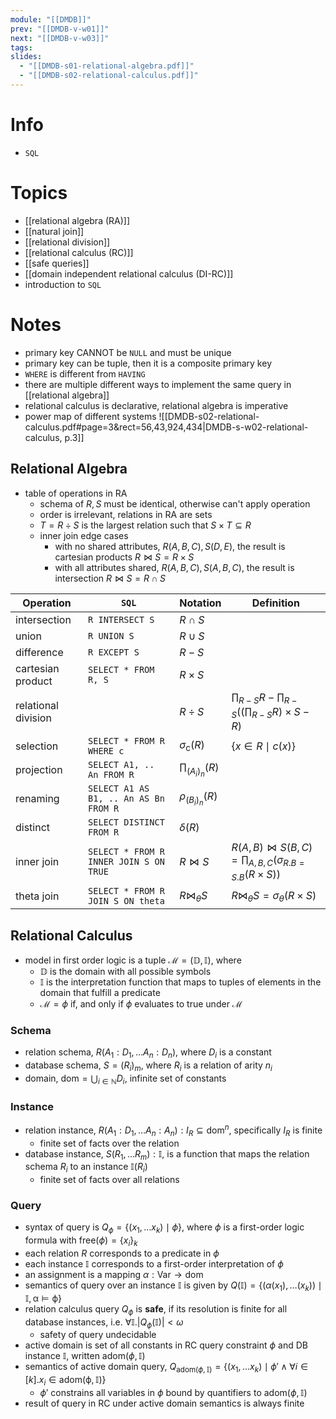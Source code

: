 ```yaml
---
module: "[[DMDB]]"
prev: "[[DMDB-v-w01]]"
next: "[[DMDB-v-w03]]"
tags: 
slides:
  - "[[DMDB-s01-relational-algebra.pdf]]"
  - "[[DMDB-s02-relational-calculus.pdf]]"
---
```


# Info
- `SQL`

# Topics
- [[relational algebra (RA)]]
- [[natural join]]
- [[relational division]]
- [[relational calculus (RC)]]
- [[safe queries]]
- [[domain independent relational calculus (DI-RC)]]
- introduction to `SQL`

# Notes
- primary key CANNOT be `NULL` and must be unique
- primary key can be tuple, then it is a composite primary key
- `WHERE` is different from `HAVING`
- there are multiple different ways to implement the same query in [[relational algebra]]
- relational calculus is declarative, relational algebra is imperative
- power map of different systems
	![[DMDB-s02-relational-calculus.pdf#page=3&rect=56,43,924,434|DMDB-s-w02-relational-calculus, p.3]]

## Relational Algebra
- table of operations in RA
	- schema of $R, S$ must be identical, otherwise can't apply operation
	- order is irrelevant, relations in RA are sets
	- $T =R \div S$ is the largest relation such that $S \times T \subseteq R$
	- inner join edge cases
		- with no shared attributes, $R(A, B, C), S(D, E)$, the result is cartesian products $R \bowtie S = R \times S$
		- with all attributes shared, $R(A,B,C), S(A,B,C)$, the result is intersection $R \bowtie S = R \cap S$

| Operation           | `SQL`                                  | Notation                   | Definition                                                                              |
| ------------------- | -------------------------------------- | -------------------------- | --------------------------------------------------------------------------------------- |
| intersection        | `R INTERSECT S`                        | $R \cap S$                 |                                                                                         |
| union               | `R UNION S`                            | $R \cup S$                 |                                                                                         |
| difference          | `R EXCEPT S`                           | $R - S$                    |                                                                                         |
| cartesian product   | `SELECT * FROM R, S`                   | $R \times S$               |                                                                                         |
| relational division |                                        | $R \div S$                 | $\prod_{R - S}R - \prod_{R -S} \left( \left( \prod_{R-S} R\right) \times S - R \right)$ |
| selection           | `SELECT * FROM R WHERE c`              | $\sigma_{\mathrm{c}} (R)$  | $\{ x \in R \mid c(x) \}$                                                               |
| projection          | `SELECT A1, .. An FROM R`              | $\prod_{ (A_{i})_{n}} (R)$ |                                                                                         |
| renaming            | `SELECT A1 AS B1, .. An AS Bn FROM R`  | $\rho_{(B_{i})_{n}} (R)$   |                                                                                         |
| distinct            | `SELECT DISTINCT FROM R`               | $\delta(R)$                |                                                                                         |
| inner join          | `SELECT * FROM R INNER JOIN S ON TRUE` | $R \bowtie S$              | $R(A,B) \bowtie S(B,C) = \prod_{A, B, C} (\sigma_{R.B = S.B}(R \times S))$              |
| theta join          | `SELECT * FROM R JOIN S ON theta`      | $R \bowtie_{\theta} S$     | $R \bowtie_{\theta} S = \sigma_{\theta}(R \times S)$                                    |

## Relational Calculus
- model in first order logic is a tuple $\mathcal{M}= ( \mathbb{D}, \mathbb{I})$, where
	- $\mathbb{D}$ is the domain with all possible symbols
	- $\mathbb{I}$ is the interpretation function that maps to tuples of elements in the domain that fulfill a predicate
	- $\mathcal{M} = \phi$ if, and only if $\phi$ evaluates to true under $\mathcal{M}$
### Schema
- relation schema, $R(A_{1} : D_{1}, \dots A_{n} : D_{n})$, where $D_{i}$ is a constant
- database schema, $S = (R_{i})_{m}$, where $R_{i}$ is a relation of arity $n_{i}$
- domain, $\mathrm{dom} = \bigcup_{i \in \mathbb{N}}D_{i}$, infinite set of constants

### Instance
- relation instance, $R(A_{1} : D_{1}, \dots A_{n} : A_{n}) : I_{R} \subseteq \mathrm{dom}^{n}$, specifically $I_{R}$ is finite
	- finite set of facts over the relation
- database instance, $S(R_{1},\dots R_{m}) : \mathbb{I}$, is a function that maps the relation schema $R_{i}$ to an instance $\mathbb{I}(R_{i})$
	- finite set of facts over all relations

### Query
- syntax of query is $Q_{\phi} = \{ (x_{1}, \dots x_{k}) \mid \phi\}$, where $\phi$ is a first-order logic formula with $\mathrm{free}(\phi) = \{ x_{i} \}_{k}$
- each relation $R$ corresponds to a predicate in $\phi$
- each instance $\mathbb{I}$ corresponds to a first-order interpretation of $\phi$
- an assignment is a mapping $\alpha : \mathsf{Var} \to \mathrm{dom}$
- semantics of query over an instance $\mathbb{I}$ is given by $Q(\mathbb{I}) = \{ ( \alpha(x_{1}), \dots (x_{k}) ) \mid \mathbb{I, \alpha \models \phi} \}$
- relation calculus query $Q_{\phi}$ is **safe**, if its resolution is finite for all database instances, i.e. $\forall \mathbb{I}. |Q_{\phi}(\mathbb{I})| < \omega$
	- safety of query undecidable
- active domain is set of all constants in RC query constraint $\phi$ and DB instance $\mathbb{I}$, written $\mathrm{adom}(\phi, \mathbb{I})$
- semantics of active domain query, $Q_{\mathrm{adom}(\phi , \mathbb{I})} = \{ (x_{1}, \dots x_{k}) \mid \phi' \land \forall i \in [k]. x_{i} \in \mathrm{adom(\phi, \mathbb{I})} \}$
	- $\phi'$ constrains all variables in $\phi$ bound by quantifiers to $\mathrm{adom}(\phi, \mathbb{I})$
- result of query in RC under active domain semantics is always finite